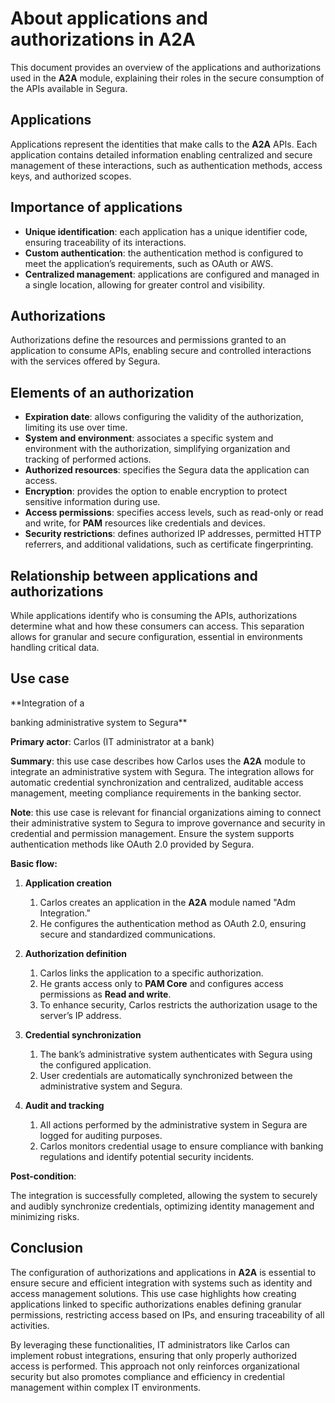 # About applications and authorizations in A2A



This document provides an overview of the applications and authorizations used in the **A2A** module, explaining their roles in the secure consumption of the APIs available in Segura.

## Applications 

Applications represent the identities that make calls to the **A2A** APIs. Each application contains detailed information enabling centralized and secure management of these interactions, such as authentication methods, access keys, and authorized scopes.

## Importance of applications

* **Unique identification**: each application has a unique identifier code, ensuring traceability of its interactions.  
* **Custom authentication**: the authentication method is configured to meet the application’s requirements, such as OAuth or AWS.  
* **Centralized management**: applications are configured and managed in a single location, allowing for greater control and visibility.

## Authorizations

Authorizations define the resources and permissions granted to an application to consume APIs, enabling secure and controlled interactions with the services offered by Segura.

## Elements of an authorization

* **Expiration date**: allows configuring the validity of the authorization, limiting its use over time.  
* **System and environment**: associates a specific system and environment with the authorization, simplifying organization and tracking of performed actions.  
* **Authorized resources**: specifies the Segura data the application can access.  
* **Encryption**: provides the option to enable encryption to protect sensitive information during use.  
* **Access permissions**: specifies access levels, such as read-only or read and write, for **PAM** resources like credentials and devices.  
* **Security restrictions**: defines authorized IP addresses, permitted HTTP referrers, and additional validations, such as certificate fingerprinting.

## Relationship between applications and authorizations 

While applications identify who is consuming the APIs, authorizations determine what and how these consumers can access. This separation allows for granular and secure configuration, essential in environments handling critical data.

## Use case 

**Integration of a 


banking administrative system to Segura**

**Primary actor**: Carlos (IT administrator at a bank)

**Summary**: this use case describes how Carlos uses the **A2A** module to integrate an administrative system with Segura. The integration allows for automatic credential synchronization and centralized, auditable access management, meeting compliance requirements in the banking sector.

**Note**: this use case is relevant for financial organizations aiming to connect their administrative system to Segura to improve governance and security in credential and permission management. Ensure the system supports authentication methods like OAuth 2.0 provided by Segura.

**Basic flow:**

1. **Application creation**

   1. Carlos creates an application in the **A2A** module named "Adm Integration."  
   2. He configures the authentication method as OAuth 2.0, ensuring secure and standardized communications.

2. **Authorization definition**

   1. Carlos links the application to a specific authorization.  
   2. He grants access only to **PAM Core** and configures access permissions as **Read and write**.  
   3. To enhance security, Carlos restricts the authorization usage to the server’s IP address.

3. **Credential synchronization**

   1. The bank’s administrative system authenticates with Segura using the configured application.  
   2. User credentials are automatically synchronized between the administrative system and Segura.

4. **Audit and tracking**

   1. All actions performed by the administrative system in Segura are logged for auditing purposes.  
   2. Carlos monitors credential usage to ensure compliance with banking regulations and identify potential security incidents.

**Post-condition**:

The integration is successfully completed, allowing the system to securely and audibly synchronize credentials, optimizing identity management and minimizing risks.



## Conclusion

The configuration of authorizations and applications in **A2A** is essential to ensure secure and efficient integration with systems such as identity and access management solutions. This use case highlights how creating applications linked to specific authorizations enables defining granular permissions, restricting access based on IPs, and ensuring traceability of all activities.

By leveraging these functionalities, IT administrators like Carlos can implement robust integrations, ensuring that only properly authorized access is performed. This approach not only reinforces organizational security but also promotes compliance and efficiency in credential management within complex IT environments.
